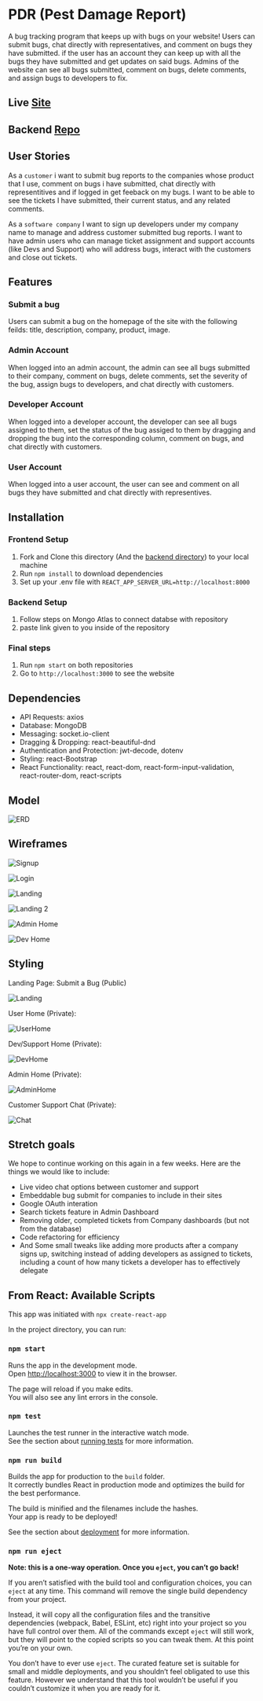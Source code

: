 # PDR (Pest Damage Report)

A bug tracking program that keeps up with bugs on your website! Users can submit bugs, chat directly with representatives, and comment on bugs they have submitted. if the user has an account they can keep up with all the bugs they have submitted and get updates on said bugs. Admins of the website can see all bugs submitted, comment on bugs, delete comments, and assign bugs to developers to fix.

## Live [Site](https://pestdamagereport.herokuapp.com/)

## Backend [Repo](https://github.com/sschneeberg/pdr-backend)

## User Stories

As a `customer` i want to submit bug reports to the companies whose product that I use, comment on bugs i have submitted, chat directly with representitives and if logged in get feeback on my bugs. I want to be able to see the tickets I have submitted, their current status, and any related comments.

As a `software company` I want to sign up developers under my company name to manage and address customer submitted bug reports. I want to have admin users who can manage ticket assignment and support accounts (like Devs and Support) who will address bugs, interact with the customers and close out tickets.

## Features

### Submit a bug

Users can submit a bug on the homepage of the site with the following feilds: title, description, company, product, image.

### Admin Account

When logged into an admin account, the admin can see all bugs submitted to their company, comment on bugs, delete comments, set the severity of the bug, assign bugs to developers, and chat directly with customers.

### Developer Account

When logged into a developer account, the developer can see all bugs assigned to them, set the status of the bug assiged to them by dragging and dropping the bug into the corresponding column, comment on bugs, and chat directly with customers.

### User Account

When logged into a user account, the user can see and comment on all bugs they have submitted and chat directly with representives.

## Installation

### Frontend Setup

1. Fork and Clone this directory (And the [backend directory](https://github.com/sschneeberg/pdr-backend)) to your local machine
2. Run `npm install` to download dependencies
3. Set up your .env file with `REACT_APP_SERVER_URL=http://localhost:8000`

### Backend Setup

1. Follow steps on Mongo Atlas to connect databse with repository
2. paste link given to you inside of the repository

### Final steps

1. Run `npm start` on both repositories
2. Go to `http://localhost:3000` to see the website

## Dependencies

-   API Requests: axios
-   Database: MongoDB
-   Messaging: socket.io-client
-   Dragging & Dropping: react-beautiful-dnd
-   Authentication and Protection: jwt-decode, dotenv
-   Styling: react-Bootstrap
-   React Functionality: react, react-dom, react-form-input-validation, react-router-dom, react-scripts

## Model

![ERD](erd.png)

## Wireframes

![Signup](signup.png)

![Login](login.png)

![Landing](Landing.png)

![Landing 2](landingoption2.png)

![Admin Home](adminhome.png)

![Dev Home](devhome.png)

## Styling

Landing Page: Submit a Bug (Public)

![Landing](pdrLanding.png)

User Home (Private):

![UserHome](pdrUser.png)

Dev/Support Home (Private):

![DevHome](prdDev.png)

Admin Home (Private):

![AdminHome](pdrAdmin.png)

Customer Support Chat (Private):

![Chat](pdrChat.png)

## Stretch goals

We hope to continue working on this again in a few weeks. Here are the things we would like to include:

-   Live video chat options between customer and support
-   Embeddable bug submit for companies to include in their sites
-   Google OAuth interation
-   Search tickets feature in Admin Dashboard
-   Removing older, completed tickets from Company dashboards (but not from the database)
-   Code refactoring for efficiency
-   And Some small tweaks like adding more products after a company signs up, switching instead of adding developers as assigned to tickets, including a count of how many tickets a developer has to effectively delegate

## From React: Available Scripts

This app was initiated with `npx create-react-app`

In the project directory, you can run:

### `npm start`

Runs the app in the development mode.\
Open [http://localhost:3000](http://localhost:3000) to view it in the browser.

The page will reload if you make edits.\
You will also see any lint errors in the console.

### `npm test`

Launches the test runner in the interactive watch mode.\
See the section about [running tests](https://facebook.github.io/create-react-app/docs/running-tests) for more information.

### `npm run build`

Builds the app for production to the `build` folder.\
It correctly bundles React in production mode and optimizes the build for the best performance.

The build is minified and the filenames include the hashes.\
Your app is ready to be deployed!

See the section about [deployment](https://facebook.github.io/create-react-app/docs/deployment) for more information.

### `npm run eject`

**Note: this is a one-way operation. Once you `eject`, you can’t go back!**

If you aren’t satisfied with the build tool and configuration choices, you can `eject` at any time. This command will remove the single build dependency from your project.

Instead, it will copy all the configuration files and the transitive dependencies (webpack, Babel, ESLint, etc) right into your project so you have full control over them. All of the commands except `eject` will still work, but they will point to the copied scripts so you can tweak them. At this point you’re on your own.

You don’t have to ever use `eject`. The curated feature set is suitable for small and middle deployments, and you shouldn’t feel obligated to use this feature. However we understand that this tool wouldn’t be useful if you couldn’t customize it when you are ready for it.
